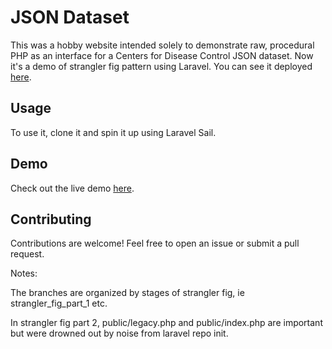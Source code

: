 
# JSON Dataset

This was a hobby website intended solely to demonstrate raw, procedural PHP as an interface for a Centers for Disease Control JSON dataset. Now it's a demo of strangler fig pattern using Laravel. You can see it deployed [here](https://json-dataset.herokuapp.com/).

## Usage
To use it, clone it and spin it up using Laravel Sail.

## Demo
Check out the live demo [here](https://json-dataset.herokuapp.com/).

## Contributing
Contributions are welcome! Feel free to open an issue or submit a pull request.

Notes:

The branches are organized by stages of strangler fig, ie strangler_fig_part_1 etc.

In strangler fig part 2, public/legacy.php and public/index.php are important but were drowned out by noise from laravel repo init.
